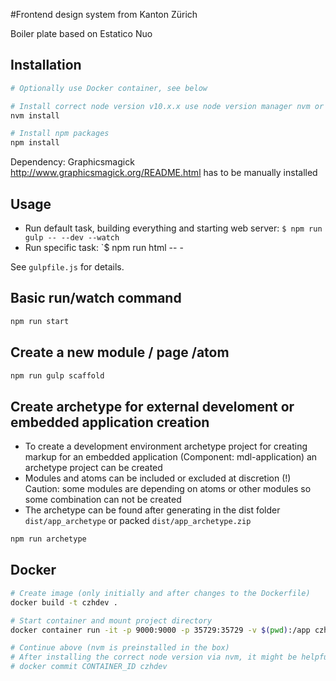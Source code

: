 #Frontend design system from Kanton Zürich

Boiler plate based on Estatico Nuo

## Installation

```bash
# Optionally use Docker container, see below

# Install correct node version v10.x.x use node version manager nvm or manually install node version 10.x.x
nvm install

# Install npm packages
npm install
```

Dependency: Graphicsmagick http://www.graphicsmagick.org/README.html has to be manually installed

## Usage

- Run default task, building everything and starting web server: `$ npm run gulp -- --dev --watch`
- Run specific task: `$ npm run html -- -

See `gulpfile.js` for details.


## Basic run/watch command
```bash
npm run start
```

## Create a new module / page /atom
```bash
npm run gulp scaffold
```

## Create archetype for external develoment or embedded application creation
- To create a development environment archetype project for creating markup for an embedded application (Component: mdl-application) an archetype project can be created
- Modules and atoms can be included or excluded at discretion (!) Caution: some modules are depending on atoms or other modules so some combination can not be created
- The archetype can be found after generating in the dist folder ``dist/app_archetype`` or packed ``dist/app_archetype.zip``


```bash
npm run archetype
```


## Docker

```bash
# Create image (only initially and after changes to the Dockerfile)
docker build -t czhdev .

# Start container and mount project directory
docker container run -it -p 9000:9000 -p 35729:35729 -v $(pwd):/app czhdev /bin/bash

# Continue above (nvm is preinstalled in the box)
# After installing the correct node version via nvm, it might be helpful to commit this new state so it is persisted for the next run:
# docker commit CONTAINER_ID czhdev
```
